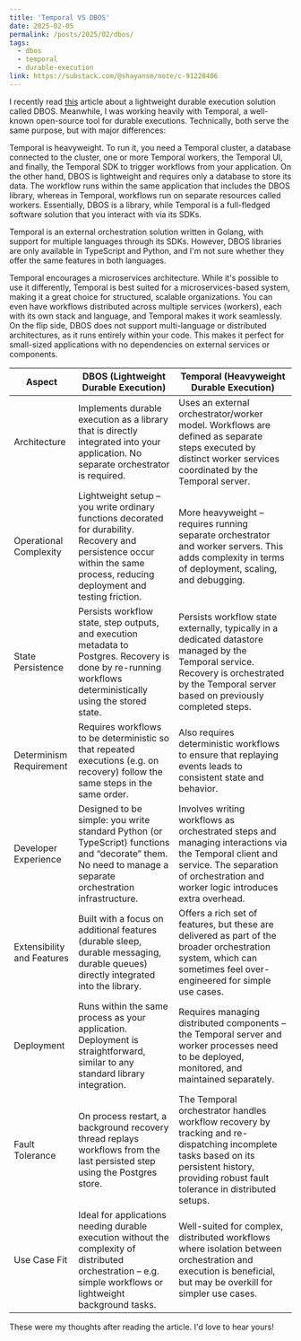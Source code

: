 ```yaml
---
title: 'Temporal VS DBOS'
date: 2025-02-05
permalink: /posts/2025/02/dbos/
tags:
  - dbos
  - temporal
  - durable-execution
link: https://substack.com/@shayansm/note/c-91228406
---
```


I recently read [this](https://www.dbos.dev/blog/what-is-lightweight-durable-execution) article about a lightweight durable execution solution called DBOS. Meanwhile, I was working heavily with Temporal, a well-known open-source tool for durable executions. Technically, both serve the same purpose, but with major differences:

Temporal is heavyweight. To run it, you need a Temporal cluster, a database connected to the cluster, one or more Temporal workers, the Temporal UI, and finally, the Temporal SDK to trigger workflows from your application. On the other hand, DBOS is lightweight and requires only a database to store its data. The workflow runs within the same application that includes the DBOS library, whereas in Temporal, workflows run on separate resources called workers. Essentially, DBOS is a library, while Temporal is a full-fledged software solution that you interact with via its SDKs.

Temporal is an external orchestration solution written in Golang, with support for multiple languages through its SDKs. However, DBOS libraries are only available in TypeScript and Python, and I'm not sure whether they offer the same features in both languages.

Temporal encourages a microservices architecture. While it's possible to use it differently, Temporal is best suited for a microservices-based system, making it a great choice for structured, scalable organizations. You can even have workflows distributed across multiple services (workers), each with its own stack and language, and Temporal makes it work seamlessly. On the flip side, DBOS does not support multi-language or distributed architectures, as it runs entirely within your code. This makes it perfect for small-sized applications with no dependencies on external services or components.

|Aspect |	DBOS (Lightweight Durable Execution) | Temporal (Heavyweight Durable Execution)|
|---|---|---|
|Architecture |	Implements durable execution as a library that is directly integrated into your application. No separate orchestrator is required. | Uses an external orchestrator/worker model. Workflows are defined as separate steps executed by distinct worker services coordinated by the Temporal server.|
|Operational Complexity |	Lightweight setup – you write ordinary functions decorated for durability. Recovery and persistence occur within the same process, reducing deployment and testing friction. | More heavyweight – requires running separate orchestrator and worker servers. This adds complexity in terms of deployment, scaling, and debugging.|
|State Persistence | Persists workflow state, step outputs, and execution metadata to Postgres. Recovery is done by re-running workflows deterministically using the stored state.| Persists workflow state externally, typically in a dedicated datastore managed by the Temporal service. Recovery is orchestrated by the Temporal server based on previously completed steps.|
|Determinism Requirement |	Requires workflows to be deterministic so that repeated executions (e.g. on recovery) follow the same steps in the same order.	| Also requires deterministic workflows to ensure that replaying events leads to consistent state and behavior.|
|Developer Experience |	Designed to be simple: you write standard Python (or TypeScript) functions and “decorate” them. No need to manage a separate orchestration infrastructure.| Involves writing workflows as orchestrated steps and managing interactions via the Temporal client and service. The separation of orchestration and worker logic introduces extra overhead.|
|Extensibility and Features|	Built with a focus on additional features (durable sleep, durable messaging, durable queues) directly integrated into the library.|	Offers a rich set of features, but these are delivered as part of the broader orchestration system, which can sometimes feel over-engineered for simple use cases.|
|Deployment|	Runs within the same process as your application. Deployment is straightforward, similar to any standard library integration.|	Requires managing distributed components – the Temporal server and worker processes need to be deployed, monitored, and maintained separately.|
|Fault Tolerance|	On process restart, a background recovery thread replays workflows from the last persisted step using the Postgres store.|	The Temporal orchestrator handles workflow recovery by tracking and re-dispatching incomplete tasks based on its persistent history, providing robust fault tolerance in distributed setups.|
|Use Case Fit|	Ideal for applications needing durable execution without the complexity of distributed orchestration – e.g. simple workflows or lightweight background tasks.|	Well-suited for complex, distributed workflows where isolation between orchestration and execution is beneficial, but may be overkill for simpler use cases.|

These were my thoughts after reading the article. I'd love to hear yours!
